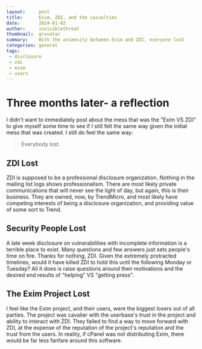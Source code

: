```yaml
---
layout:     post
title:      Exim, ZDI, and the casualties
date:       2024-01-02
author:     invisiblethreat
thumbnail:  gravatar
summary:    With the animosity between Exim and ZDI, everyone lost
categories: general
tags:
 - disclosure
 - zdi
 - exim
 - users
---
```

# Three months later- a reflection

I didn't want to immediately post about the mess that was the "Exim VS ZDI" to
give myself some time to see if I still felt the same way given the initial mess
that was created. I still do feel the same way:

> Everybody lost.

## ZDI Lost

ZDI is supposed to be a professional disclosure organization. Nothing in the
mailing list logs shows professionalism. There are most likely private
communications that will never see the light of day, but again, this is their
business. They are owned, now, by TrendMicro, and most likely have competing
interests of being a disclosure organization, and providing value of some sort
to Trend.

## Security People Lost

A late week disclosure on vulnerabilities with incomplete information is a
terrible place to exist. Many questions and few answers just sets people's time
on fire. Thanks for nothing, ZDI. Given the extremely protracted timelines,
would it have killed ZDI to hold this until the following Monday or Tuesday? All
it does is raise questions around their motivations and the desired end results
of "helping" VS "getting press".

## The Exim Project Lost

I feel like the Exim project, and their users, were the biggest losers out of
all parties. The project was cavalier with the userbase's trust in the project
and ability to interact with ZDI. They failed to find a way to move forward with
ZDI, at the expense of the reputation of the project's reputation and the trust
from the users. In reality, if cPanel was not distributing Exim, there would be
far less fanfare around this software.
